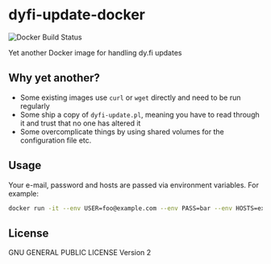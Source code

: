 # dyfi-update-docker

![Docker Build Status](https://img.shields.io/docker/build/jalle19/dyfi-update)

Yet another Docker image for handling dy.fi updates

## Why yet another?

* Some existing images use `curl` or `wget` directly and need to be run regularly
* Some ship a copy of `dyfi-update.pl`, meaning you have to read through it and trust that no one has altered it
* Some overcomplicate things by using shared volumes for the configuration file etc.

## Usage

Your e-mail, password and hosts are passed via environment variables. For example:

```bash
docker run -it --env USER=foo@example.com --env PASS=bar --env HOSTS=example.com jalle19/dyfi-update
```

## License

GNU GENERAL PUBLIC LICENSE Version 2
